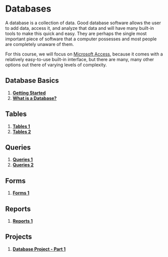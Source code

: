 # Databases

A database is a collection of data. Good database software allows the user to add data, access it, and analyze that data and will have many built-in tools to make this quick and easy. They are perhaps the single most important piece of software that a computer possesses and most people are completely unaware of them.

For this course, we will focus on [Microsoft Access](https://products.office.com/en-us/access), because it comes with a relatively easy-to-use built-in interface, but there are many, many other options out there of varying levels of complexity.

## Database Basics

1. [**Getting Started**](5-1-getting-started.md)
2. [**What is a Database?**](5-2-elements.md)

## Tables

1. [**Tables 1**](5-3-tables-1.md)
2. [**Tables 2**](5-4-tables-2.md)

## Queries

1. [**Queries 1**](5-5-query-1.md)
2. [**Queries 2**](5-6-query-2.md)

## Forms

1. [**Forms 1**](5-7-form-1.md)

## Reports

1. [**Reports 1**](5-8-report-1.md)

## Projects

1. [**Database Project - Part 1**](5-project.md)
